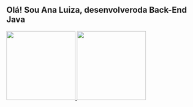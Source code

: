 ## Olá! Sou Ana Luiza, desenvolveroda Back-End Java
<div>
  <a href="https://github.com/analuizaat">
  <img height="180em" src="https://github-readme-stats.vercel.app/api?username=analuizaat&show_icons=true&theme=dracula&include_all_commits=true&count_private=true"/>
  <img height="180em" src="https://github-readme-stats.vercel.app/api/top-langs/?username=analuizaat&layout=compact&langs_count=7&theme=dracula"/>
</div>
  

